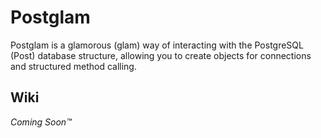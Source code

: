 # Postglam
Postglam is a glamorous (glam) way of interacting with the PostgreSQL (Post) database structure, allowing you to create objects for connections and structured method calling.

## Wiki
*Coming Soon™*